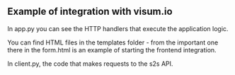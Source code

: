 ## Example of integration with visum.io

In app.py you can see the HTTP handlers that execute the application logic. 

You can find HTML files in the templates folder - from the important one there in the form.html is an example of starting the frontend integration.

In client.py, the code that makes requests to the s2s API.


